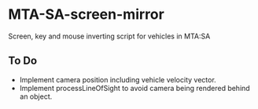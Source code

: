 # MTA-SA-screen-mirror
Screen, key and mouse inverting script for vehicles in MTA:SA

## To Do
- Implement camera position including vehicle velocity vector.
- Implement processLineOfSight to avoid camera being rendered behind an object.
